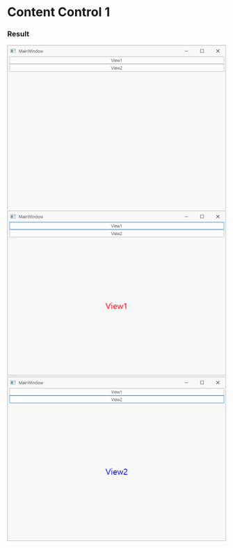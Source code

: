 # Content Control 1

### Result

![1.png](./README/1.png)
![2.png](./README/2.png)
![3.png](./README/3.png)
